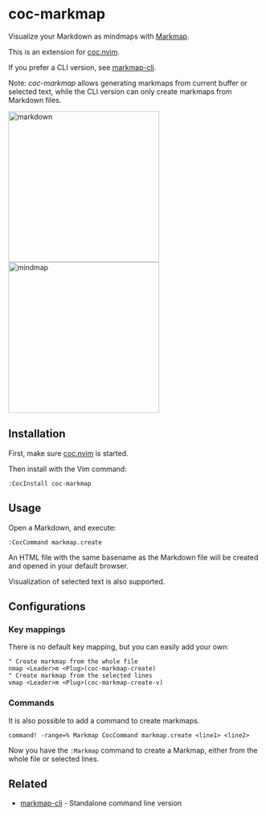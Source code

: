 # coc-markmap

Visualize your Markdown as mindmaps with [Markmap](https://github.com/dundalek/markmap).

This is an extension for [coc.nvim](https://github.com/neoclide/coc.nvim).

If you prefer a CLI version, see [markmap-cli](https://github.com/gera2ld/markmap-cli).

Note: *coc-markmap* allows generating markmaps from current buffer or selected text, while the CLI version can only create markmaps from Markdown files.

<img src="https://user-images.githubusercontent.com/3139113/72221499-52476a80-3596-11ea-8d15-c57fdfe04ce0.png" alt="markdown" width="300"> <img src="https://user-images.githubusercontent.com/3139113/72221508-7014cf80-3596-11ea-9b59-b8a97bba8e1c.png" alt="mindmap" width="300">

## Installation

First, make sure [coc.nvim](https://github.com/neoclide/coc.nvim) is started.

Then install with the Vim command:

```
:CocInstall coc-markmap
```

## Usage

Open a Markdown, and execute:

```viml
:CocCommand markmap.create
```

An HTML file with the same basename as the Markdown file will be created and opened in your default browser.

Visualization of selected text is also supported.

## Configurations

### Key mappings

There is no default key mapping, but you can easily add your own:

```viml
" Create markmap from the whole file
nmap <Leader>m <Plug>(coc-markmap-create)
" Create markmap from the selected lines
vmap <Leader>m <Plug>(coc-markmap-create-v)
```

### Commands

It is also possible to add a command to create markmaps.

```viml
command! -range=% Markmap CocCommand markmap.create <line1> <line2>
```

Now you have the `:Markmap` command to create a Markmap, either from the whole file or selected lines.

## Related

- [markmap-cli](https://github.com/gera2ld/markmap-cli) - Standalone command line version
